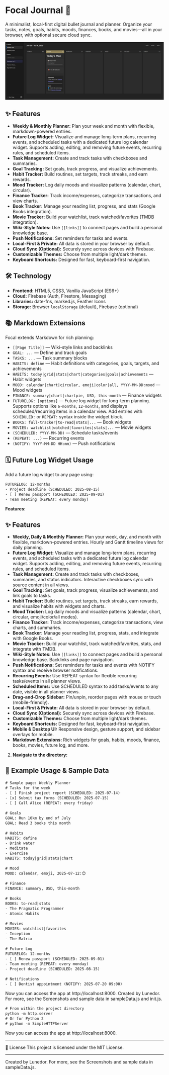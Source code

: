 # Focal Journal 🎯

A minimalist, local-first digital bullet journal and planner. Organize your tasks, notes, goals, habits, moods, finances, books, and movies—all in your browser, with optional secure cloud sync.

![Focal Journal Screenshot](Screenshots/Screenshot_1.jpg)


## ✨ Features

- **Weekly & Monthly Planner:** Plan your week and month with flexible, markdown-powered entries.
- **Future Log Widget:** Visualize and manage long-term plans, recurring events, and scheduled tasks with a dedicated future log calendar widget. Supports adding, editing, and removing future events, recurring rules, and scheduled items.
- **Task Management:** Create and track tasks with checkboxes and summaries.
- **Goal Tracking:** Set goals, track progress, and visualize achievements.
- **Habit Tracker:** Build routines, set targets, track streaks, and earn rewards.
- **Mood Tracker:** Log daily moods and visualize patterns (calendar, chart, circular).
- **Finance Tracker:** Track income/expenses, categorize transactions, and view charts.
- **Book Tracker:** Manage your reading list, progress, and stats (Google Books integration).
- **Movie Tracker:** Build your watchlist, track watched/favorites (TMDB integration).
- **Wiki-Style Notes:** Use `[[links]]` to connect pages and build a personal knowledge base.
- **Push Notifications:** Set reminders for tasks and events.
- **Local-First & Private:** All data is stored in your browser by default.
- **Cloud Sync (Optional):** Securely sync across devices with Firebase.
- **Customizable Themes:** Choose from multiple light/dark themes.
- **Keyboard Shortcuts:** Designed for fast, keyboard-first navigation.

## 🛠️ Technology

- **Frontend:** HTML5, CSS3, Vanilla JavaScript (ES6+)
- **Cloud:** Firebase (Auth, Firestore, Messaging)
- **Libraries:** date-fns, marked.js, Feather Icons
- **Storage:** Browser `localStorage` (default), Firebase (optional)


## 📚 Markdown Extensions

Focal extends Markdown for rich planning:

- `[[Page Title]]` — Wiki-style links and backlinks
- `GOAL: ...` — Define and track goals
- `TASKS: ...` — Task summary blocks
- `HABITS: define` — Habit definitions with categories, goals, targets, and achievements
- `HABITS: today|grid|stats|chart|categories|goals|achievements` — Habit widgets
- `MOOD: calendar|chart|circular, emoji|color|all, YYYY-MM-DD:mood` — Mood widgets
- `FINANCE: summary|chart|chartpie, USD, this-month` — Finance widgets
- `FUTURELOG: [options]` — Future log widget for long-term planning. Supports options like `6-months`, `12-months`, and displays scheduled/recurring items in a calendar view. Add entries with `SCHEDULED:` or `REPEAT:` syntax inside the widget block.
- `BOOKS: full-tracker|to-read|stats|...` — Book widgets
- `MOVIES: watchlist|watched|favorites|stats|...` — Movie widgets
- `(SCHEDULED: YYYY-MM-DD)` — Schedule tasks/events
- `(REPEAT: ...)` — Recurring events
- `(NOTIFY: YYYY-MM-DD HH:mm)` — Push notifications
## 🗓️ Future Log Widget Usage

Add a future log widget to any page using:

```
FUTURELOG: 12-months
- Project deadline (SCHEDULED: 2025-08-15)
- [ ] Renew passport (SCHEDULED: 2025-09-01)
- Team meeting (REPEAT: every monday)
```

**Features:**
## ✨ Features
- **Weekly, Daily & Monthly Planner:** Plan your week, day, and month with flexible, markdown-powered entries. Hourly and Gantt timeline views for daily planning.
- **Future Log Widget:** Visualize and manage long-term plans, recurring events, and scheduled tasks with a dedicated future log calendar widget. Supports adding, editing, and removing future events, recurring rules, and scheduled items.
- **Task Management:** Create and track tasks with checkboxes, summaries, and status indicators. Interactive checkboxes sync with source content in all views.
- **Goal Tracking:** Set goals, track progress, visualize achievements, and link goals to tasks.
- **Habit Tracker:** Build routines, set targets, track streaks, earn rewards, and visualize habits with widgets and charts.
- **Mood Tracker:** Log daily moods and visualize patterns (calendar, chart, circular, emoji/color/all modes).
- **Finance Tracker:** Track income/expenses, categorize transactions, view charts, and summaries.
- **Book Tracker:** Manage your reading list, progress, stats, and integrate with Google Books.
- **Movie Tracker:** Build your watchlist, track watched/favorites, stats, and integrate with TMDB.
- **Wiki-Style Notes:** Use `[[links]]` to connect pages and build a personal knowledge base. Backlinks and page navigation.
- **Push Notifications:** Set reminders for tasks and events with NOTIFY syntax and receive browser notifications.
- **Recurring Events:** Use REPEAT syntax for flexible recurring tasks/events in all planner views.
- **Scheduled Items:** Use SCHEDULED syntax to add tasks/events to any date, visible in all planner views.
- **Drag-and-Drop Sidebar:** Pin/unpin, reorder pages with mouse or touch (mobile-friendly).
- **Local-First & Private:** All data is stored in your browser by default.
- **Cloud Sync (Optional):** Securely sync across devices with Firebase.
- **Customizable Themes:** Choose from multiple light/dark themes.
- **Keyboard Shortcuts:** Designed for fast, keyboard-first navigation.
- **Mobile & Desktop UI:** Responsive design, gesture support, and sidebar overlays for mobile.
- **Markdown Extensions:** Rich widgets for goals, habits, moods, finance, books, movies, future log, and more.
2. **Navigate to the directory:**
## 📝 Example Usage & Sample Data

```
# Sample page: Weekly Planner
# Tasks for the week
- [ ] Finish project report (SCHEDULED: 2025-07-14)
- [x] Submit tax forms (SCHEDULED: 2025-07-15)
- [ ] Call Alice (REPEAT: every friday)

# Goals
GOAL: Run 10km by end of July
GOAL: Read 3 books this month

# Habits
HABITS: define
- Drink water
- Meditate
- Exercise
HABITS: today|grid|stats|chart

# Mood
MOOD: calendar, emoji, 2025-07-12:😊

# Finance
FINANCE: summary, USD, this-month

# Books
BOOKS: to-read|stats
- The Pragmatic Programmer
- Atomic Habits

# Movies
MOVIES: watchlist|favorites
- Inception
- The Matrix

# Future Log
FUTURELOG: 12-months
- [ ] Renew passport (SCHEDULED: 2025-09-01)
- Team meeting (REPEAT: every monday)
- Project deadline (SCHEDULED: 2025-08-15)

# Notifications
- [ ] Dentist appointment (NOTIFY: 2025-07-20 09:00)
```

Now you can access the app at http://localhost:8000.
Created by Lunedor. For more, see the Screenshots and sample data in sampleData.js and init.js.

```
# From within the project directory
python -m http.server
# Or for Python 2
# python -m SimpleHTTPServer
```

Now you can access the app at http://localhost:8000.

---

📜 License
This project is licensed under the MIT License.

---

Created by Lunedor. For more, see the Screenshots and sample data in sampleData.js.
